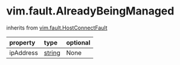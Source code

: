 vim.fault.AlreadyBeingManaged
=============================
inherits from [vim.fault.HostConnectFault](docs/vim.fault.HostConnectFault.md)

| property | type | optional |
|:---------|:-----|:---------|
| ipAddress | [string](string.md "string") | None |
